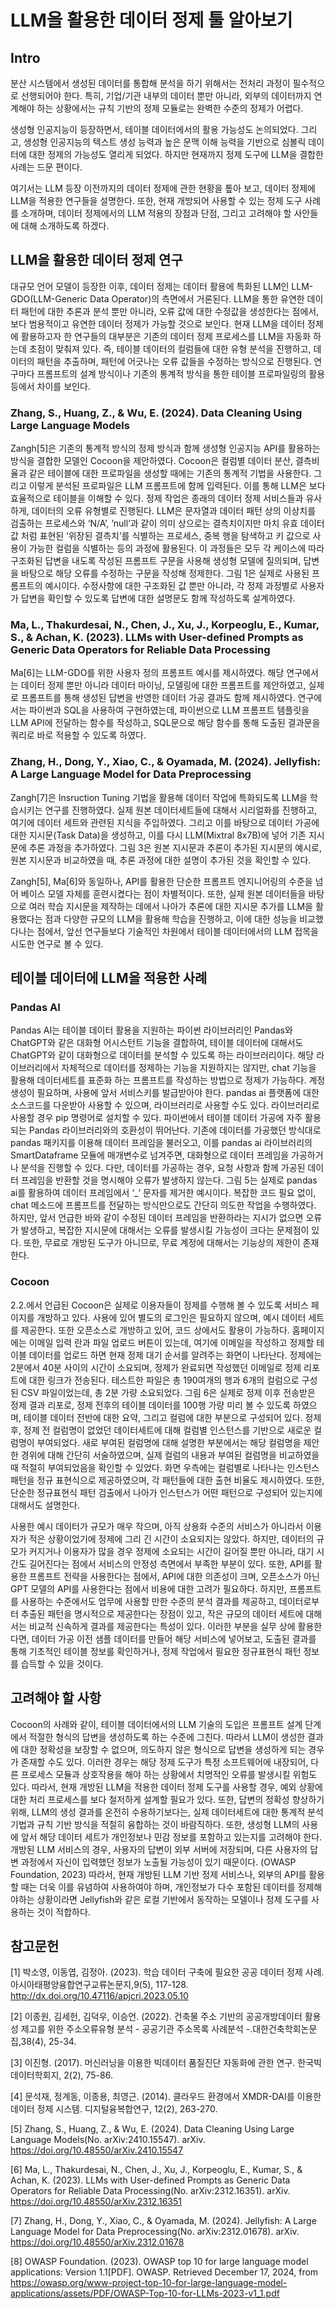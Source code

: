 # LLM을 활용한 데이터 정제 툴 알아보기

## Intro
 분산 시스템에서 생성된 데이터를 통합해 분석을 하기 위해서는 전처리 과정이 필수적으로 선행되어야 한다. 특히, 기업/기관 내부의 데이터 뿐만 아니라, 외부의 데이터까지 연계해야 하는 상황에서는 규칙 기반의 정제 모듈로는 완벽한 수준의 정제가 어렵다. 
 
 
 생성형 인공지능이 등장하면서, 테이블 데이터에서의 활용 가능성도 논의되었다. 그리고, 생성형 인공지능의 텍스트 생성 능력과 높은 문맥 이해 능력을 기반으로 심볼릭 데이터에 대한 정제의 가능성도 열리게 되었다. 하지만 현재까지 정제 도구에 LLM을 결합한 사례는 드문 편이다.
 
여기서는 LLM 등장 이전까지의 데이터 정제에 관한 현황을 톺아 보고, 데이터 정제에 LLM을 적용한 연구들을 설명한다. 또한, 현재 개방되어 사용할 수 있는 정제 도구 사례를 소개하며, 데이터 정제에서의 LLM 적용의 장점과 단점, 그리고 고려해야 할 사안들에 대해 소개하도록 하겠다.

## LLM을 활용한 데이터 정제 연구

대규모 언어 모델이 등장한 이후, 데이터 정제는 데이터 활용에 특화된 LLM인 LLM-GDO(LLM-Generic Data Operator)의 측면에서 거론된다. LLM을 통한 유연한 데이터 패턴에 대한 추론과 분석 뿐만 아니라, 오류 값에 대한 수정값을 생성한다는 점에서, 보다 범용적이고 유연한 데이터 정제가 가능할 것으로 보인다. 현재 LLM을 데이터 정제에 활용하고자 한 연구들의 대부분은 기존의 데이터 정제 프로세스를 LLM을 자동화 하는데 초점이 맞춰져 있다. 즉, 테이블 데이터의 컬럼들에 대한 유형 분석을 진행하고, 데이터의 패턴을 추출하며, 패턴에 어긋나는 오류 값들을 수정하는 방식으로 진행된다. 연구마다 프롬프트의 설계 방식이나 기존의 통계적 방식을 통한 테이블 프로파일링의 활용 등에서 차이를 보인다.
 
 ### Zhang, S., Huang, Z., & Wu, E. (2024). Data Cleaning Using Large Language Models
 Zangh[5]은 기존의 통계적 방식의 정제 방식과 함께 생성형 인공지능 API를 활용하는 방식을 결합한 모델인 Cocoon을 제안하였다. Cocoon은 컬럼별 데이터 분산, 결측비율과 같은 테이블에 대한 프로파일을 생성할 때에는 기존의 통계적 기법을 사용한다. 그리고 이렇게 분석된 프로파일은 LLM 프롬프트에 함께 입력된다. 이를 통해 LLM은 보다 효율적으로 테이블을 이해할 수 있다. 정제 작업은 종래의 데이터 정제 서비스들과 유사하게, 데이터의 오류 유형별로 진행된다. LLM은 문자열과 데이터 패턴 상의 이상치를 검출하는 프로세스와 ‘N/A’, ‘null’과 같이 의미 상으로는 결측치이지만 마치 유효 데이터 값 처럼 표현된 ‘위장된 결측치’를 식별하는 프로세스, 중복 행을 탐색하고 키 값으로 사용이 가능한 컬럼을 식별하는 등의 과정에 활용된다. 이 과정들은 모두 각 케이스에 따라 구조화된 답변을 내도록 작성된 프롬프트 구문을 사용해 생성형 모델에 질의되며, 답변을 바탕으로 해당 오류를 수정하는 구문을 작성해 정제한다. 그림 1은 실제로 사용된 프롬프트의 예시이다. 수정사항에 대한 구조화된 값 뿐만 아니라, 각 정제 과정별로 사용자가 답변을 확인할 수 있도록 답변에 대한 설명문도 함께 작성하도록 설계하였다.

### Ma, L., Thakurdesai, N., Chen, J., Xu, J., Korpeoglu, E., Kumar, S., & Achan, K. (2023). LLMs with User-defined Prompts as Generic Data Operators for Reliable Data Processing
Ma[6]는 LLM-GDO를 위한 사용자 정의 프롬프트 예시를 제시하였다. 해당 연구에서는 데이터 정제 뿐만 아니라 데이터 마이닝, 모델링에 대한 프롬프트를 제안하였고, 실제로 프롬프트를 통해 생성된 답변을 반영한 데이터 가공 결과도 함께 제시하였다. 연구에서는 파이썬과 SQL을 사용하여 구현하였는데, 파이썬으로 LLM 프롬프트 템플릿을 LLM API에 전달하는 함수를 작성하고, SQL문으로 해당 함수를 통해 도출된 결과문을 쿼리로 바로 적용할 수 있도록 하였다. 


### Zhang, H., Dong, Y., Xiao, C., & Oyamada, M. (2024). Jellyfish: A Large Language Model for Data Preprocessing
 Zangh[7]은 Insruction Tuning 기법을 활용해 데이터 작업에 특화되도록 LLM을 학습시키는 연구를 진행하였다. 실제 원본 데이터세트들에 대해서 시리얼화를 진행하고, 여기에 데이터 세트와 관련된 지식을 주입하였다. 그리고 이를 바탕으로 데이터 가공에 대한 지시문(Task Data)을 생성하고, 이를 다시 LLM(Mixtral 8x7B)에 넣어 기존 지시문에 추론 과정을 추가하였다. 그림 3은 원본 지시문과 추론이 추가된 지시문의 예시로, 원본 지시문과 비교하였을 때, 추론 과정에 대한 설명이 추가된 것을 확인할 수 있다. 


Zangh[5], Ma[6]와 동일하나, API를 활용한 단순한 프롬프트 엔지니어링의 수준을 넘어 베이스 모델 자체를 훈련시켰다는 점이 차별적이다. 또한, 실제 원본 데이터들을 바탕으로 여러 학습 지시문을 제작하는 데에서 나아가 추론에 대한 지시문 추가를 LLM을 활용했다는 점과 다양한 규모의 LLM을 활용해 학습을 진행하고, 이에 대한 성능을 비교했다나는 점에서, 앞선 연구들보다 기술적인 차원에서 테이블 데이터에서의 LLM 접목을 시도한 연구로 볼 수 있다.


## 테이블 데이터에 LLM을 적용한 사례

### Pandas AI
 Pandas AI는 테이블 데이터 활용을 지원하는 파이썬 라이브러리인 Pandas와 ChatGPT와 같은 대화형 어시스턴트 기능을 결합하여, 테이블 데이터에 대해서도 ChatGPT와 같이 대화형으로 데이터를 분석할 수 있도록 하는 라이브러리이다. 해당 라이브러리에서 자체적으로 데이터를 정제하는 기능을 지원하지는 않지만, chat 기능을 활용해 데이터세트를 표준화 하는 프롬프트를 작성하는 방법으로 정제가 가능하다. 
계정 생성이 필요하며, 사용에 앞서 서비스키를 발급받아야 한다. pandas ai 플랫폼에 대한 소스코드를 다운받아 사용할 수 있으며, 라이브러리로 사용할 수도 있다. 라이브러리로 사용할 경우 pip 명령어로 설치할 수 있다.
파이썬에서 테이블 데이터 가공에 자주 활용되는 Pandas 라이브러리와의 호환성이 뛰어난다. 기존에 데이터를 가공했던 방식대로 pandas 패키지를 이용해 데이터 프레임을 불러오고, 이를 pandas ai 라이브러리의 SmartDataframe 모듈에 매개변수로 넘겨주면, 대화형으로 데이터 프레임을 가공하거나 분석을 진행할 수 있다. 다만, 데이터를 가공하는 경우, 요청 사항과 함께 가공된 데이터 프레임을 반환할 것을 명시해야 오류가 발생하지 않는다.
 그림 5는 실제로 pandas ai를 활용하여 데이터 프레임에서 ‘_’ 문자를 제거한 예시이다. 복잡한 코드 필요 없이, chat 메소드에 프롬프트를 전달하는 방식만으로도 간단히 의도한 작업을 수행하였다.  하지만, 앞서 언급한 바와 같이 수정된 데이터 프레임을 반환하라는 지시가 없으면 오류가 발생하고, 복잡한 지시문에 대해서는 오류를 발생시킬 가능성이 크다는 문제점이 있다. 또한, 무료로 개방된 도구가 아니므로, 무료 계정에 대해서는 기능상의 제한이 존재한다.

### Cocoon

 2.2.에서 언급된 Cocoon은 실제로 이용자들이 정제를 수행해 볼 수 있도록 서비스 페이지를 개방하고 있다. 사용에 있어 별도의 로그인은 필요하지 않으며, 예시 데이터 세트를 제공한다. 또한 오픈소스로 개방하고 있어, 코드 상에서도 활용이 가능하다. 홈페이지에는 이메일 입력 란과 파일 업로드 버튼이 있는데, 여기에 이메일을 작성하고 정제할 테이블 데이터를 업로드 하면 현재 정제 대기 순서를 알려주는 화면이 나타난다.
 정제에는 2분에서 40분 사이의 시간이 소요되며, 정제가 완료되면 작성했던 이메일로 정제 리포트에 대한 링크가 전송된다. 테스트한 파일은 총 190여개의 행과 6개의 컬럼으로 구성된 CSV 파일이었는데, 총 2분 가량 소요되었다.
 그림 6은 실제로 정제 이후 전송받은 정제 결과 리포로, 정제 전후의 테이블 데이터를 100행 가량 미리 볼 수 있도록 하였으며, 테이블 데이터 전반에 대한 요약, 그리고 컬럼에 대한 부분으로 구성되어 있다. 정제 후, 정제 전 컬럼명이 없었던 데이터세트에 대해 컬럼별 인스턴스를 기반으로 새로운 컬럼명이 부여되었다. 새로 부여된 컬럼명에 대해 설명한 부분에서는 해당 컬럼명을 제안한 경위에 대해 간단히 서술하였으며, 실제 컬럼의 내용과 부여된 컬럼명을 비교하였을 때 적절히 부여되었음을 확인할 수 있었다. 
화면 우측에는 컬럼별로 나타나는 인스턴스 패턴을 정규 표현식으로 제공하였으며, 각 패턴들에 대한 출현 비율도 제시하였다. 또한, 단순한 정규표현식 패턴 검출에서 나아가 인스턴스가 어떤 패턴으로 구성되어 있는지에 대해서도 설명한다. 

사용한 예시 데이터가 규모가 매우 작으며, 아직 상용화 수준의 서비스가 아니라서 이용자가 적은 상황이었기에 정제에 그리 긴 시간이 소요되지는 않았다. 하지만, 데이터의 규모가 커지거나 이용자가 많을 경우 정제에 소요되는 시간이 길어질 뿐만 아니라, 대기 시간도 길어진다는 점에서 서비스의 안정성 측면에서 부족한 부분이 있다. 또한, API를 활용한 프롬프트 전략을 사용한다는 점에서, API에 대한 의존성이 크며, 오픈소스가 아닌 GPT 모델의 API를 사용한다는 점에서 비용에 대한 고려가 필요하다.
하지만, 프롬프트를 사용하는 수준에서도 업무에 사용할 만한 수준의 분석 결과를 제공하고, 데이터로부터 추출된 패턴을 명시적으로 제공한다는 장점이 있고, 작은 규모의 데이터 세트에 대해서는 비교적 신속하게 결과를 제공한다는 특성이 있다. 이러한 부분을 실무 상에 활용한다면, 데이터 가공 이전 샘플 데이터를 만들어 해당 서비스에 넣어보고, 도출된 결과를 통해  기초적인 테이블 정보를 확인하거나, 정제 작업에서 필요한 정규표현식 패턴 정보를 습득할 수 있을 것이다.


 ## 고려해야 할 사항
 Cocoon의 사례와 같이, 테이블 데이터에서의 LLM 기술의 도입은 프롬프트 설계 단계에서 적절한 형식의 답변을 생성하도록 하는 수준에 그친다. 따라서 LLM이 생성한 결과에 대한 정확성을 보장할 수 없으며, 의도하지 않은 형식으로 답변을 생성하게 되는 경우가 존재할 수도 있다. 이러한 경우는 해당 정제 도구가 특정 소프트웨어에 내장되어, 다른 프로세스 모듈과 상호작용을 해야 하는 상황에서 치명적인 오류를 발생시킬 위험도 있다. 따라서, 현재 개방된 LLM을 적용한 데이터 정제 도구를 사용할 경우, 예외 상황에 대한 처리 프로세스를 보다 철저하게 설계할 필요가 있다. 또한, 답변의 정확성 향상하기 위해, LLM의 생성 결과를 온전히 수용하기보다는, 실제 데이터세트에 대한 통계적 분석 기법과 규칙 기반 방식을 적절히 융합하는 것이 바람직하다.
 또한, 생성형 LLM의 사용에 앞서 해당 데이터 세트가 개인정보나 민감 정보를 포함하고 있는지를 고려해야 한다. 개방된 LLM 서비스의 경우, 사용자의 답변이 외부 서버에 저장되며, 다른 사용자의 답변 과정에서 자신이 입력했던 정보가 노출될 가능성이 있기 때문이다. (OWASP Foundation, 2023) 따라서, 현재 개방된 LLM 기반 정제 서비스나, 외부의 API를 활용할 때는 더욱 이를 유념하여 사용하여야 하며, 개인정보가 다수 포함된 데이터를 정제해야하는 상황이라면 Jellyfish와 같은 로컬 기반에서 동작하는 모델이나 정제 도구를 사용하는 것이 적합하다.



## 참고문헌

[1] 박소영, 이동엽, 김정아. (2023). 학습 데이터 구축에 필요한 공공 데이터 정제 사례.아시아태평양융합연구교류논문지,9(5), 117-128. http://dx.doi.org/10.47116/apjcri.2023.05.10

[2] 이종원, 김세헌, 김덕우, 이승언. (2022). 건축물 주소 기반의 공공개방데이터 활용성 제고를 위한 주소오류유형 분석 - 공공기관 주소목록 사례분석 -.대한건축학회논문집,38(4), 25-34.

[3] 이진형. (2017). 머신러닝을 이용한 빅데이터 품질진단 자동화에 관한 연구. 한국빅데이터학회지, 2(2), 75-86.

[4] 문석재, 정계동, 이종용, 최영근. (2014). 클라우드 환경에서 XMDR-DAI를 이용한 데이터 정제 시스템. 디지털융복합연구, 12(2), 263-270.

[5] Zhang, S., Huang, Z., & Wu, E. (2024). Data Cleaning Using Large Language Models(No. arXiv:2410.15547). arXiv. https://doi.org/10.48550/arXiv.2410.15547

[6] Ma, L., Thakurdesai, N., Chen, J., Xu, J., Korpeoglu, E., Kumar, S., & Achan, K. (2023). LLMs with User-defined Prompts as Generic Data Operators for Reliable Data Processing(No. arXiv:2312.16351). arXiv. https://doi.org/10.48550/arXiv.2312.16351

[7] Zhang, H., Dong, Y., Xiao, C., & Oyamada, M. (2024). Jellyfish: A Large Language Model for Data Preprocessing(No. arXiv:2312.01678). arXiv. https://doi.org/10.48550/arXiv.2312.01678

[8] OWASP Foundation. (2023). OWASP top 10 for large language model applications: Version 1.1[PDF]. OWASP. Retrieved December 17, 2024, from https://owasp.org/www-project-top-10-for-large-language-model-applications/assets/PDF/OWASP-Top-10-for-LLMs-2023-v1_1.pdf